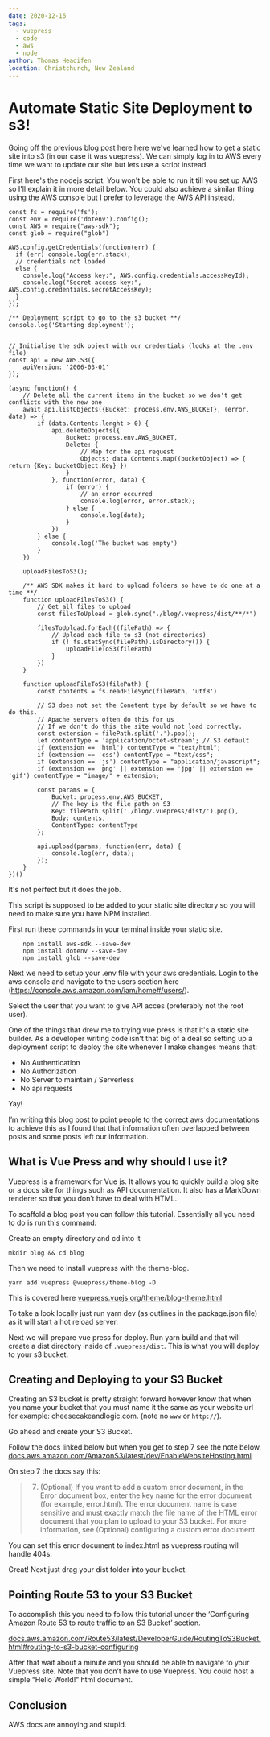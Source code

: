```yaml
---
date: 2020-12-16
tags: 
  - vuepress
  - code
  - aws
  - node
author: Thomas Headifen
location: Christchurch, New Zealand  
---
```


# Automate Static Site Deployment to s3!
Going off the previous blog post here [here](/2020/04/10/deploying-vuepress-with-no-backend-code/) we've learned how to get a static site into s3 (in our case it was vuepress). We can simply log in to AWS every time we want to update our site but lets use a script instead.

First here's the nodejs script. You won't be able to run it till you set up AWS so I'll explain it in more detail below.  You could also achieve a similar thing using the AWS console but I prefer to leverage the AWS API instead.

```
const fs = require('fs');
const env = require('dotenv').config();
const AWS = require("aws-sdk");
const glob = require("glob")

AWS.config.getCredentials(function(err) {
  if (err) console.log(err.stack);
  // credentials not loaded
  else {
    console.log("Access key:", AWS.config.credentials.accessKeyId);
    console.log("Secret access key:", AWS.config.credentials.secretAccessKey);
  }
});

/** Deployment script to go to the s3 bucket **/
console.log('Starting deployment');


// Initialise the sdk object with our credentials (looks at the .env file)
const api = new AWS.S3({
    apiVersion: '2006-03-01'
});

(async function() {
    // Delete all the current items in the bucket so we don't get conflicts with the new one
    await api.listObjects({Bucket: process.env.AWS_BUCKET}, (error, data) => {
        if (data.Contents.lenght > 0) {
            api.deleteObjects({
                Bucket: process.env.AWS_BUCKET,
                Delete: {
                    // Map for the api request
                    Objects: data.Contents.map((bucketObject) => { return {Key: bucketObject.Key} })
                }
            }, function(error, data) {
                if (error) {
                    // an error occurred
                    console.log(error, error.stack);
                } else {
                    console.log(data);
                }
            })
        } else {
            console.log('The bucket was empty')
        }
    })

    uploadFilesToS3();

    /** AWS SDK makes it hard to upload folders so have to do one at a time **/
    function uploadFilesToS3() {
        // Get all files to upload
        const filesToUpload = glob.sync("./blog/.vuepress/dist/**/*")

        filesToUpload.forEach((filePath) => {
            // Upload each file to s3 (not directories)
            if (! fs.statSync(filePath).isDirectory()) {
                uploadFileToS3(filePath)
            }
        })
    }

    function uploadFileToS3(filePath) {
        const contents = fs.readFileSync(filePath, 'utf8')

        // S3 does not set the Conetent type by default so we have to do this.
        // Apache servers often do this for us
        // If we don't do this the site would not load correctly.
        const extension = filePath.split('.').pop();
        let contentType = 'application/octet-stream'; // S3 default
        if (extension == 'html') contentType = "text/html";
        if (extension == 'css') contentType = "text/css";
        if (extension == 'js') contentType = "application/javascript";
        if (extension == 'png' || extension == 'jpg' || extension == 'gif') contentType = "image/" + extension;

        const params = {
            Bucket: process.env.AWS_BUCKET,
            // The key is the file path on S3
            Key: filePath.split('./blog/.vuepress/dist/').pop(),
            Body: contents,
            ContentType: contentType
        };

        api.upload(params, function(err, data) {
            console.log(err, data);
        });
    }
})()
```

It's not perfect but it does the job.

This script is supposed to be added to your static site directory so you will need to make sure you have NPM installed.

First run these commands in your terminal inside your static site.
```
    npm install aws-sdk --save-dev
    npm install dotenv --save-dev
    npm install glob --save-dev
```

Next we need to setup your .env file with your aws credentials. Login to the aws console and navigate to the users section here (https://console.aws.amazon.com/iam/home#/users/).

Select the user that you want to give API acces (preferably not the root user).






One of the things that drew me to trying vue press is that it's a static site builder. As a developer writing code isn't that big of a deal so setting up a deployment script to deploy the site whenever I make changes means that:
* No Authentication
* No Authorization
* No Server to maintain / Serverless
* No api requests

Yay!

I’m writing this blog post to point people to the correct aws documentations to achieve this as I found that that information often overlapped between posts and some posts left our information.

## What is Vue Press and why should I use it?

Vuepress is a framework for Vue js. It allows you to quickly build a blog site or a docs site for things such as API documentation. It also has a MarkDown renderer so that you don’t have to deal with HTML.


To scaffold a blog post you can follow this tutorial. Essentially all you need to do is run this command:

Create an empty directory and cd into it
```
mkdir blog && cd blog
```

Then we need to install vuepress with the theme-blog.

```
yarn add vuepress @vuepress/theme-blog -D
```

This is covered here <a target='_blank' href='https://vuepress.vuejs.org/theme/blog-theme.html'>vuepress.vuejs.org/theme/blog-theme.html</a>

To take a look locally just run yarn dev (as outlines in the package.json file) as it will start a hot reload server.

Next we will prepare vue press for deploy. Run yarn build and that will create a dist directory inside of ```.vuepress/dist```. This is what you will deploy to your s3 bucket.

## Creating and Deploying to your S3 Bucket

Creating an S3 bucket is pretty straight forward however know that when you name your bucket that you must name it the same as your website url for example: cheesecakeandlogic.com. (note no ```www``` or ```http://```).

Go ahead and create your S3 Bucket.


Follow the docs linked below but when you get to step 7 see the note below.
<a target='_blank' href='https://docs.aws.amazon.com/AmazonS3/latest/dev/EnableWebsiteHosting.html'>docs.aws.amazon.com/AmazonS3/latest/dev/EnableWebsiteHosting.html</a>

On step 7 the docs say this:
> 7. (Optional) If you want to add a custom error document, in the Error document box, enter the key name for the error document (for example, error.html).
The error document name is case sensitive and must exactly match the file name of the HTML error document that you plan to upload to your S3 bucket. For more information, see (Optional) configuring a custom error document.

You can set this error document to index.html as vuepress routing will handle 404s.

Great! Next just drag your dist folder into your bucket.

## Pointing Route 53 to your S3 Bucket
To accomplish this you need to follow this tutorial under the ‘Configuring Amazon Route 53 to route traffic to an S3 Bucket’ section.

<a target='_blank' href='https://docs.aws.amazon.com/Route53/latest/DeveloperGuide/RoutingToS3Bucket.html#routing-to-s3-bucket-configuring'>docs.aws.amazon.com/Route53/latest/DeveloperGuide/RoutingToS3Bucket.html#routing-to-s3-bucket-configuring</a>

After that wait about a minute and you should be able to navigate to your Vuepress site. Note that you don’t have to use Vuepress. You could host a simple “Hello World!” html document.

## Conclusion
AWS docs are annoying and stupid.